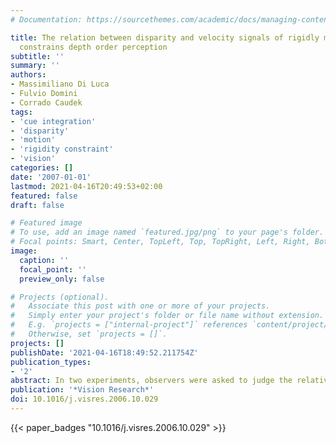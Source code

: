 ```yaml
---
# Documentation: https://sourcethemes.com/academic/docs/managing-content/

title: The relation between disparity and velocity signals of rigidly moving objects
  constrains depth order perception
subtitle: ''
summary: ''
authors:
- Massimiliano Di Luca
- Fulvio Domini
- Corrado Caudek
tags:
- 'cue integration'
- 'disparity'
- 'motion'
- 'rigidity constraint'
- 'vision'
categories: []
date: '2007-01-01'
lastmod: 2021-04-16T20:49:53+02:00
featured: false
draft: false

# Featured image
# To use, add an image named `featured.jpg/png` to your page's folder.
# Focal points: Smart, Center, TopLeft, Top, TopRight, Left, Right, BottomLeft, Bottom, BottomRight.
image:
  caption: ''
  focal_point: ''
  preview_only: false

# Projects (optional).
#   Associate this post with one or more of your projects.
#   Simply enter your project's folder or file name without extension.
#   E.g. `projects = ["internal-project"]` references `content/project/deep-learning/index.md`.
#   Otherwise, set `projects = []`.
projects: []
publishDate: '2021-04-16T18:49:52.211754Z'
publication_types:
- '2'
abstract: In two experiments, observers were asked to judge the relative depth of a probe and one or two flanker dots. In Experiment 1, we found that such judgments were influenced by the properties of adjacent image regions, that is, by the amount of angular rotation of a surrounding cloud of dots. In Experiment 2, we found that the properties of the adjacent image regions affected the precision of the observers' judgments. With only the probe and the flanker dots presented in isolation, the precision of observers' judgments was much lower than when probe and the flanker dots were surrounded by a rigidly-connected cloud of dots. Conversely, a non-rigid rotation of the surrounding dots was detrimental to the precision of visual performance. These data can be accounted for by the Intrinsic Constraint model [Domini, F., Caudek, C., & Tassinari, H. (2006). Stereo and motion information are not independently processed by the visual system. Vision Research, 46, 1707-1723], which incorporates the mutual constraints relating disparity and motion signals. The present investigation does not show that the rigidity constraint affects the visual interpretation of motion information alone. Rather, our results show that perceptual performance is affected by the linear relation between disparity and velocity signals, when both depth-cues are present and the distal object is, in fact, rigid. © 2006 Elsevier Ltd. All rights reserved.
publication: '*Vision Research*'
doi: 10.1016/j.visres.2006.10.029
---
```

{{< paper_badges "10.1016/j.visres.2006.10.029" >}}
